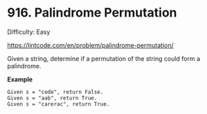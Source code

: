 # 916. Palindrome Permutation

Difficulty: Easy

https://lintcode.com/en/problem/palindrome-permutation/

Given a string, determine if a permutation of the string could form a palindrome.

**Example**  
```
Given s = "code", return False.
Given s = "aab", return True.
Given s = "carerac", return True.
```
